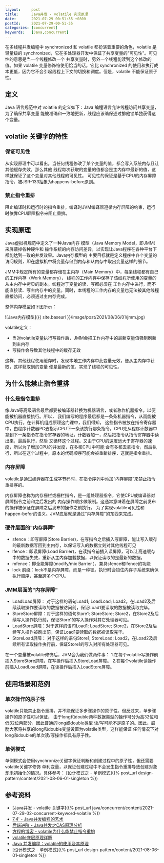 ```yaml
---
layout:     post
title:      Java并发 - volatile 实现原理
date:       2021-07-29 00:51:35 +0800
postId:     2021-07-29-00-51-35
categories: [concurrent]
keywords:   [Java,concurrent]
---
```


在多线程并发编程中 synchronized 和 volatile 都扮演着重要的角色，volatile 是轻量级的 
synchronized，它在多处理器开发中保证了共享变量的"可见性"。可见性的意思是当一个线程修改一个
共享变量时，另外一个线程能读到这个修改的值。如果 volatile 变量修饰符使用恰当的话，它比 
synchronized 的使用和执行成本更低，因为它不会引起线程上下文的切换和调度。但是，volatile 
不能保证原子性。

## 定义
Java 语言规范中对 volatile 的定义如下：Java 编程语言允许线程访问共享变量，为了确保共享变量
能被准确和一致地更新，线程应该确保通过排他锁单独获得这个变量。

## volatile 关键字的特性

### 保证可见性
从实现原理中可以看出，当任何线程修改了某个变量的值，都会写入系统内存且让其他缓存失效，那么其他
线程每次获取的变量的值都会是主内存中最新的值，这样就保证了这个变量对其他线程的可见性。
可见性的保证是基于CPU的内存屏障指令，被JSR-133抽象为happens-before原则。

### 禁止指令重排
阻止编译时和运行时的指令重排。编译时JVM编译器遵循内存屏障的约束，运行时依靠CPU屏障指令来阻止重排。

## 实现原理

Java虚拟机规范中定义了一种Java内存 模型（Java Memory Model，即JMM）来屏蔽掉各种硬件和
操作系统的内存访问差异，以实现让Java程序在各种平台下都能达到一致的并发效果。Java内存模型的
主要目标就是定义程序中各个变量的访问规则，即在虚拟机中将变量存储到内存和从内存中取出变量这样的细节。

JMM中规定所有的变量都存储在主内存（Main Memory）中，每条线程都有自己的工作内存（Work Memory），
线程的工作内存中保存了该线程所使用的变量的从主内存中拷贝的副本。线程对于变量的读、写都必须在
工作内存中进行，而不能直接读、写主内存中的变量。同时，本线程的工作内存的变量也无法被其他线程
直接访问，必须通过主内存完成。

整体内存模型如下图所示：

![Java内存模型]({{ site.baseurl }}/image/post/2021/08/06/01/jmm.jpg)

volatile定义：
* 当对volatile变量执行写操作后，JMM会把工作内存中的最新变量值强制刷新到主内存
* 写操作会导致其他线程中的缓存无效
  
这样，其他线程使用缓存时，发现本地工作内存中此变量无效，便从主内存中获取，这样获取到的变量
便是最新的值，实现了线程的可见性。

## 为什么能禁止指令重排

### 什么是指令重排
像Java等高级语言最后都要被编译器转换为机器语言，或者称作机器指令，以便能被机器直接执行。所以，
我们编写的程序最后都是一条条机器指令，从而能被CPU执行。在计算机组成原理这门课中，我们得知，
这些指令被放在指令寄存器中，由程序计数器PC去指示CPU下一条该执行那条指令。CPU先从程序计数器中
拿到下一条指令在指令寄存器的地址，计数器加一，然后把指令从指令寄存器中读出来，最后执行，然后
又循环这个过程。又由于CPU的速度远大于寄存器的速度，所以为了增加CPU的并发度，在多核CPU中可能
会有多核去拿指令，然后执行，所以在这个过程中，原本的代码顺序可能会被重新排序，这就是指令重排。

### 内存屏障
volatile是通过编译器在生成字节码时，在指令序列中添加“内存屏障”来禁止指令重排序的。

内存屏障也称为内存栅栏或栅栏指令，是一组处理器指令，它使CPU或编译器对屏障指令之前和之后发出的
内存操作顺序做限制。这通常意味着在屏障之前发布的操作被保证在屏障之后发布的操作之前执行。
为了实现volatile可见性和happen-befor的语义。JVM底层就是通过“内存屏障”的东西来完成。

### 硬件层面的"内存屏障"
* sfence：即写屏障(Store Barrier)，在写指令之后插入写屏障，能让写入缓存的最新数据写回到主内存，以保证写入的数据立刻对其他线程可见
* lfence：即读屏障(Load Barrier)，在读指令前插入读屏障，可以让高速缓存中的数据失效，重新从主内存加载数据，以保证读取的是最新的数据。
* mfence：即全能屏障(modify/mix Barrier )，兼具sfence和lfence的功能
* lock 前缀：lock不是内存屏障，而是一种锁。执行时会锁住内存子系统来确保执行顺序，甚至跨多个CPU。

### JMM层面的"内存屏障"
* LoadLoad屏障： 对于这样的语句Load1; LoadLoad; Load2，在Load2及后续读取操作要读取的数据被访问前，保证Load1要读取的数据被读取完毕。
* StoreStore屏障：对于这样的语句Store1; StoreStore; Store2，在Store2及后续写入操作执行前，保证Store1的写入操作对其它处理器可见。
* LoadStore屏障：对于这样的语句Load1; LoadStore; Store2，在Store2及后续写入操作被刷出前，保证Load1要读取的数据被读取完毕。
* StoreLoad屏障： 对于这样的语句Store1; StoreLoad; Load2，在Load2及后续所有读取操作执行前，保证Store1的写入对所有处理器可见。

在一个变量被volatile修饰后，JVM会为我们做两件事：
1.在每个volatile写操作前插入StoreStore屏障，在写操作后插入StoreLoad屏障。
2.在每个volatile读操作前插入LoadLoad屏障，在读操作后插入LoadStore屏障。

## 使用场景和范例

### 单次操作的原子性
volatile只能禁止指令重排，并不能保证多步骤操作的原子性。但反过来，单步骤操作的原子性可以保证，
由于long和double两种数据类型的操作可分为高32位和低32位两部分，因此普通的long或double类型
读/写可能不是原子的。因此，鼓励大家将共享的long和double变量设置为volatile类型，这样能保证
任何情况下对long和double的单次读/写操作都具有原子性。

### 单例模式
单例模式会使用synchronize关键字保证判断和创建过程中的原子性，但还需要volatile关键字修饰
单利变量，以保证创建过程中不会发生指令重排导致创建对象却未初始化的情况。具体参考：
[设计模式之 - 单例模式]({% post_url design-pattern/content/2021-08-06-01-singleton %})

## 参考资料

* [Java并发 - volatile 关键字]({% post_url java/concurrent/content/2021-07-29-02-concurrent-keyword-volatile %})
* [7.4' - Java并发编程的艺术](https://book.douban.com/subject/26591326/)
* [后端进阶 - Java并发之CAS原理分析](https://objcoding.com/2018/11/29/cas/)
* [方程的博客 - volatile为什么能禁止指令重排](https://www.chuckfang.com/2020/07/05/volatile/)
* [volatile底层原理详解](https://zhuanlan.zhihu.com/p/133851347)
* [Java 并发编程：volatile的使用及其原理](https://www.cnblogs.com/paddix/p/5428507.html)
* [设计模式之 - 单例模式]({% post_url design-pattern/content/2021-08-06-01-singleton %})

